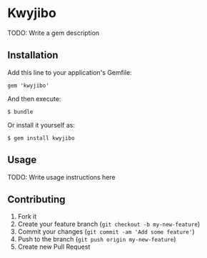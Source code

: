 # Kwyjibo

TODO: Write a gem description

## Installation

Add this line to your application's Gemfile:

    gem 'kwyjibo'

And then execute:

    $ bundle

Or install it yourself as:

    $ gem install kwyjibo

## Usage

TODO: Write usage instructions here

## Contributing

1. Fork it
2. Create your feature branch (`git checkout -b my-new-feature`)
3. Commit your changes (`git commit -am 'Add some feature'`)
4. Push to the branch (`git push origin my-new-feature`)
5. Create new Pull Request
